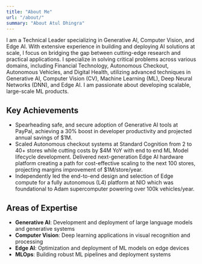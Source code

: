 ```yaml
---
title: "About Me"
url: "/about/"
summary: "About Atul Dhingra"
---
```


I am a Technical Leader specializing in Generative AI, Computer Vision, and Edge AI. With extensive experience in building and deploying AI solutions at scale, I focus on bridging the gap between cutting-edge research and practical applications. I specialize in solving critical problems across various domains, including Financial Technology, Autonomous Checkout, Autonomous Vehicles, and Digital Health, utilizing advanced techniques in Generative AI, Computer Vision (CV), Machine Learning (ML), Deep Neural Networks (DNN), and Edge AI. I am passionate about developing scalable, large-scale ML products.

## Key Achievements

* Spearheading safe, and secure adoption of Generative AI tools at PayPal, achieving a 30% boost in developer productivity and projected annual savings of $1M.
* Scaled Autonomous checkout systems at Standard Cognition from 2 to 40+ stores while cutting costs by $4M YoY with end to end ML Model lifecycle development. Delivered next-generation Edge AI hardware platform creating a path for cost-effective scaling to the next 100 stores, projecting margins improvement of $1M/store/year.
* Independently led the end-to-end design and selection of Edge compute for a fully autonomous (L4) platform at NIO which was foundational to Adam supercomputer powering over 100k vehicles/year.

## Areas of Expertise

- **Generative AI**: Development and deployment of large language models and generative systems
- **Computer Vision**: Deep learning applications in visual recognition and processing
- **Edge AI**: Optimization and deployment of ML models on edge devices
- **MLOps**: Building robust ML pipelines and deployment systems
